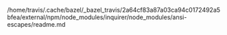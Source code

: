 /home/travis/.cache/bazel/_bazel_travis/2a64cf83a87a03ca94c0172492a5bfea/external/npm/node_modules/inquirer/node_modules/ansi-escapes/readme.md